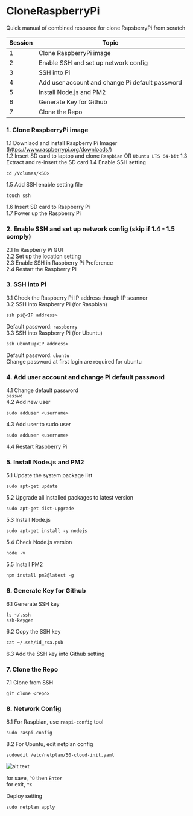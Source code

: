 # CloneRaspberryPi
Quick manual of combined resource for clone RapsberryPi from scratch 

|Session|Topic|
|---|---|
|1|Clone RaspberryPi image|
|2|Enable SSH and set up network config|
|3|SSH into Pi|
|4|Add user account and change Pi default password|
|5|Install Node.js and PM2|
|6|Generate Key for Github|
|7|Clone the Repo|

### 1. Clone RaspberryPi image

1.1 Downlaod and install Raspberry Pi Imager (https://www.raspberrypi.org/downloads/)  
1.2 Insert SD card to laptop and clone `Raspbian` OR `Ubuntu LTS 64-bit`
1.3 Extract and re-insert the SD card
1.4 Enable SSH setting
```
cd /Volumes/<SD>
```
1.5 Add SSH enable setting file
```
touch ssh
```
1.6 Insert SD card to Raspberry Pi  
1.7 Power up the Raspberry Pi  

### 2. Enable SSH and set up network config (skip if 1.4 - 1.5 comply)

2.1 In Raspberry Pi GUI  
2.2 Set up the location setting  
2.3 Enable SSH in Raspberry Pi Preference  
2.4 Restart the Raspberry Pi  

### 3. SSH into Pi

3.1 Check the Raspberry Pi IP address though IP scanner  
3.2 SSH into Raspberry Pi (for Raspbian)
```
ssh pi@<IP address>
```  
Default password: `raspberry`  
3.3 SSH into Raspberry Pi (for Ubuntu)  
```
ssh ubuntu@<IP address>
```  
Default password: `ubuntu`  
Change password at first login are required for ubuntu

### 4. Add user account and change Pi default password

4.1 Change default password  
`passwd`  
4.2 Add new user  
```
sudo adduser <username>
```  
4.3 Add user to sudo user  
```
sudo adduser <username>
```
4.4 Restart Raspberry Pi  

### 5. Install Node.js and PM2

5.1 Update the system package list  
```
sudo apt-get update
```  
5.2 Upgrade all installed packages to latest version  
```
sudo apt-get dist-upgrade
```  
5.3 Install Node.js  
```
sudo apt-get install -y nodejs
```  
5.4 Check Node.js version  
```
node -v
```  
5.5 Install PM2  
```
npm install pm2@latest -g
```  

### 6. Generate Key for Github

6.1 Generate SSH key  
```
ls ~/.ssh
ssh-keygen
```  
6.2 Copy the SSH key  
```
cat ~/.ssh/id_rsa.pub
```  
6.3 Add the SSH key into Github setting  

### 7. Clone the Repo  
7.1 Clone from SSH  
```
git clone <repo>
```  

### 8. Network Config
8.1 For Raspbian, use `raspi-config` tool
```
sudo raspi-config
```
8.2 For Ubuntu, edit netplan config
```
sudoedit /etc/netplan/50-cloud-init.yaml
```
![alt text](https://github.com/PolaKuroda/CloneRaspberryPi/blob/master/img/netplan.png?raw=true)

for save, `^O` then `Enter`  
for exit, `^X` 

Deploy setting

```
sudo netplan apply
```
